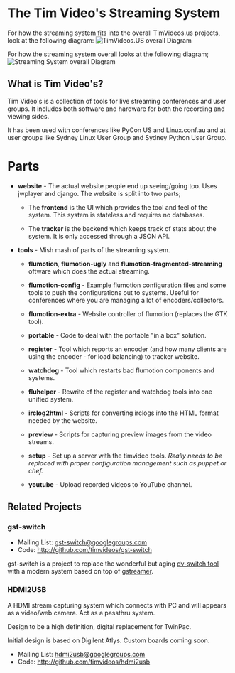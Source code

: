 
# The Tim Video's Streaming System

For how the streaming system fits into the overall TimVideos.us projects, look
at the following diagram:
![TimVideos.US overall Diagram](https://docs.google.com/drawings/d/1crkdqukOAV9Alq9BOMFucDmwc_HD6qnJ4OF5MJpkrLg/pub?w=960&h=720)

For how the streaming system overall looks at the following diagram;
![Streaming System overall Diagram](https://docs.google.com/drawings/d/1ZN5uqd-fo62e0IZSzuOSo6YadRY_n7umkUThmqckACA/pub?w=960&h=720)


## What is Tim Video's?

Tim Video's is a collection of tools for live streaming conferences and user
groups. It includes both software and hardware for both the recording and
viewing sides.

It has been used with conferences like PyCon US and Linux.conf.au and at user
groups like Sydney Linux User Group and Sydney Python User Group.

# Parts

 * **website** - The actual website people end up seeing/going too. Uses
   jwplayer and django. The website is split into two parts;

    * The **frontend** is the UI which provides the tool and feel of the
      system. This system is stateless and requires no databases.

    * The **tracker** is the backend which keeps track of stats about the
      system. It is only accessed through a JSON API.

 * **tools** - Mish mash of parts of the streaming system.

    * **flumotion**, **flumotion-ugly** and **flumotion-fragmented-streaming**
      oftware which does the actual streaming.

    * **flumotion-config** - Example flumotion configuration files and some
      tools to push the configurations out to systems. Useful for conferences
      where you are managing a lot of encoders/collectors.

    * **flumotion-extra** - Website controller of flumotion (replaces the GTK
      tool).

    * **portable** - Code to deal with the portable "in a box" solution.

    * **register** - Tool which reports an encoder (and how many clients are
      using the encoder - for load balancing) to tracker website.

    * **watchdog** - Tool which restarts bad flumotion components and systems.

    * **fluhelper** - Rewrite of the register and watchdog tools into one
      unified system.

    * **irclog2html** - Scripts for converting irclogs into the HTML format
      needed by the website.

    * **preview** - Scripts for capturing preview images from the video
      streams.

    * **setup** - Set up a server with the timvideo tools. 
      *Really needs to be replaced with proper configuration management such as puppet or chef.*

    * **youtube** - Upload recorded videos to YouTube channel.

## Related Projects

### gst-switch

 * Mailing List: gst-switch@googlegroups.com
 * Code: http://github.com/timvideos/gst-switch

gst-switch is a project to replace the wonderful but aging
[dv-switch tool][dvswitch] with a modern system based on top of
 [gstreamer][gst].

 [dvswitch]: http://dvswitch.alioth.debian.org/wiki/
 [gst]: http://gstreamer.freedesktop.org/

### HDMI2USB

A HDMI stream capturing system which connects with PC and will appears as a
video/web camera. Act as a passthru system.

Design to be a high definition, digital replacement for TwinPac.

Initial design is based on Digilent Atlys. Custom boards coming soon.


 * Mailing List: hdmi2usb@googlegroups.com
 * Code: http://github.com/timvideos/hdmi2usb
